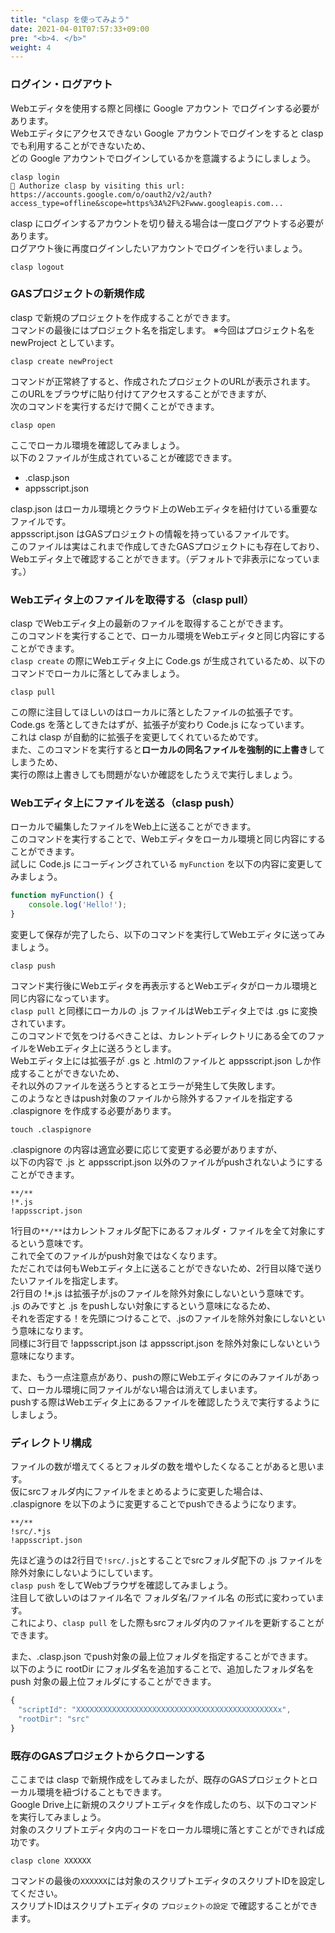 ```yaml
---
title: "clasp を使ってみよう"
date: 2021-04-01T07:57:33+09:00
pre: "<b>4. </b>"
weight: 4
---
```

### ログイン・ログアウト
Webエディタを使用する際と同様に Google アカウント でログインする必要があります。  
Webエディタにアクセスできない Google アカウントでログインをすると clasp でも利用することができないため、  
どの Google アカウントでログインしているかを意識するようにしましょう。  
```
clasp login
🔑 Authorize clasp by visiting this url:
https://accounts.google.com/o/oauth2/v2/auth?access_type=offline&scope=https%3A%2F%2Fwww.googleapis.com...
```
clasp にログインするアカウントを切り替える場合は一度ログアウトする必要があります。  
ログアウト後に再度ログインしたいアカウントでログインを行いましょう。  
```
clasp logout
```

### GASプロジェクトの新規作成
clasp で新規のプロジェクトを作成することができます。  
コマンドの最後にはプロジェクト名を指定します。
※今回はプロジェクト名を newProject としています。
```
clasp create newProject
```
コマンドが正常終了すると、作成されたプロジェクトのURLが表示されます。  
このURLをブラウザに貼り付けてアクセスすることができますが、  
次のコマンドを実行するだけで開くことができます。  
```
clasp open
```
ここでローカル環境を確認してみましょう。  
以下の２ファイルが生成されていることが確認できます。  
- .clasp.json
- appsscript.json

clasp.json はローカル環境とクラウド上のWebエディタを紐付けている重要なファイルです。  
appsscript.json はGASプロジェクトの情報を持っているファイルです。  
このファイルは実はこれまで作成してきたGASプロジェクトにも存在しており、  
Webエディタ上で確認することができます。（デフォルトで非表示になっています。）  

### Webエディタ上のファイルを取得する（clasp pull）
clasp でWebエディタ上の最新のファイルを取得することができます。  
このコマンドを実行することで、ローカル環境をWebエディタと同じ内容にすることができます。  
`clasp create` の際にWebエディタ上に Code.gs が生成されているため、以下のコマンドでローカルに落としてみましょう。
```
clasp pull
```
この際に注目してほしいのはローカルに落としたファイルの拡張子です。  
Code.gs を落としてきたはずが、拡張子が変わり Code.js になっています。  
これは clasp が自動的に拡張子を変更してくれているためです。  
また、このコマンドを実行すると**ローカルの同名ファイルを強制的に上書き**してしまうため、  
実行の際は上書きしても問題がないか確認をしたうえで実行しましょう。  

### Webエディタ上にファイルを送る（clasp push）
ローカルで編集したファイルをWeb上に送ることができます。  
このコマンドを実行することで、Webエディタをローカル環境と同じ内容にすることができます。  
試しに Code.js にコーディングされている `myFunction` を以下の内容に変更してみましょう。  
```js
function myFunction() {
	console.log('Hello!');
}
```
変更して保存が完了したら、以下のコマンドを実行してWebエディタに送ってみましょう。
```
clasp push
```
コマンド実行後にWebエディタを再表示するとWebエディタがローカル環境と同じ内容になっています。  
`clasp pull` と同様にローカルの .js ファイルはWebエディタ上では .gs に変換されています。  
このコマンドで気をつけるべきことは、カレントディレクトリにある全てのファイルをWebエディタ上に送ろうとします。  
Webエディタ上には拡張子が .gs と .htmlのファイルと appsscript.json しか作成することができないため、  
それ以外のファイルを送ろうとするとエラーが発生して失敗します。  
このようなときはpush対象のファイルから除外するファイルを指定する .claspignore を作成する必要があります。  
```
touch .claspignore
```
.claspignore の内容は適宜必要に応じて変更する必要がありますが、  
以下の内容で .js と appsscript.json 以外のファイルがpushされないようにすることができます。  
```
**/**
!*.js
!appsscript.json
```
1行目の`**/**`はカレントフォルダ配下にあるフォルダ・ファイルを全て対象にするという意味です。  
これで全てのファイルがpush対象ではなくなります。  
ただこれでは何もWebエディタ上に送ることができないため、2行目以降で送りたいファイルを指定します。  
2行目の !*.js は拡張子が.jsのファイルを除外対象にしないという意味です。  
.js のみですと .js をpushしない対象にするという意味になるため、  
それを否定する！を先頭につけることで、.jsのファイルを除外対象にしないという意味になります。  
同様に3行目で !appsscript.json は appsscript.json を除外対象にしないという意味になります。  

また、もう一点注意点があり、pushの際にWebエディタにのみファイルがあって、ローカル環境に同ファイルがない場合は消えてしまいます。  
pushする際はWebエディタ上にあるファイルを確認したうえで実行するようにしましょう。

### ディレクトリ構成
ファイルの数が増えてくるとフォルダの数を増やしたくなることがあると思います。  
仮にsrcフォルダ内にファイルをまとめるように変更した場合は、  
.claspignore を以下のように変更することでpushできるようになります。  
```
**/**
!src/.*js
!appsscript.json
```
先ほど違うのは2行目で`!src/.js`とすることでsrcフォルダ配下の .js ファイルを除外対象にしないようにしています。  
`clasp push` をしてWebブラウザを確認してみましょう。  
注目して欲しいのはファイル名で フォルダ名/ファイル名 の形式に変わっています。  
これにより、`clasp pull` をした際もsrcフォルダ内のファイルを更新することができます。  

また、.clasp.json でpush対象の最上位フォルダを指定することができます。  
以下のように rootDir にフォルダ名を追加することで、追加したフォルダ名を push 対象の最上位フォルダにすることができます。  
```js
{
　"scriptId": "XXXXXXXXXXXXXXXXXXXXXXXXXXXXXXXXXXXXXXXXXXXXXx",
　"rootDir": "src"
}
```
### 既存のGASプロジェクトからクローンする
ここまでは clasp で新規作成をしてみましたが、既存のGASプロジェクトとローカル環境を紐づけることもできます。  
Google Drive上に新規のスクリプトエディタを作成したのち、以下のコマンドを実行してみましょう。  
対象のスクリプトエディタ内のコードをローカル環境に落とすことができれば成功です。  
```
clasp clone XXXXXX
```
コマンドの最後の`XXXXXX`には対象のスクリプトエディタのスクリプトIDを設定してください。  
スクリプトIDはスクリプトエディタの `プロジェクトの設定` で確認することができます。
